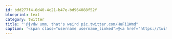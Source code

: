```yaml
---
id: bdd277f4-0d40-4c21-b47e-bd964088f52f
blueprint: text
category: twitter
title: "'@jvdw umm, that's weird pic.twitter.com/HuFi1Wmd"
caption: '<span class="username username_linked">@<a href="https://twitter.com/jvdw" title="John van der Woude">jvdw</a></span> umm, that''s weird <a href="https://twitter.com/dchymko/status/122480117095211009/photo/1" title="https://twitter.com/dchymko/status/122480117095211009/photo/1" class="link link_untco link_untco_image">pic.twitter.com/HuFi1Wmd</a><span class="embed_image embed_image_yes"><a href="https://twitter.com/dchymko/status/122480117095211009/photo/1"><img alt=''abmjbh_ciaejwig-9173117'' src=''/images/2022/11/f3df8-abmjbh_ciaejwig-9173117.jpg'' /></a></span>'
---
```

